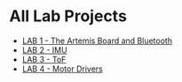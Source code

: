 # All Lab Projects
* [LAB 1 - The Artemis Board and Bluetooth](lab1.md)
* [LAB 2 - IMU](lab3.md)
* [LAB 3 - ToF](lab3.md)
* [LAB 4 - Motor Drivers](lab4.md)
